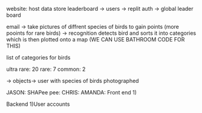 website:
host data store
leaderboard 
->
users -> replit auth 
-> global leader board 


email 
-> take pictures of diffrent species of birds 
to gain points (more pooints for rare birds)
-> recognition detects bird and sorts it into categories
which is then plotted onto a map 
(WE CAN USE BATHROOM CODE FOR THIS)

list of categories for birds

ultra rare: 20
rare: 7
common: 2

-> objects-> user with species of birds photographed 

JASON: 
SHAPee pee: 
CHRIS: 
AMANDA: 
Front end 
1) 

Backend
1)User accounts 